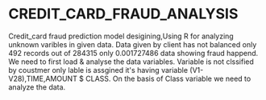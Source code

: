 # CREDIT_CARD_FRAUD_ANALYSIS
Credit_card fraud prediction model desigining,Using R for analyzing unknown varibles in given data.
Data given by client has not balanced only 492 records out of 284315 only 0.001727486 data showing fraud happend.
We need to first load & analyse the data variables.
Variable is not clssified by coustmer only lable is assgined it's having variable (V1-V28),TIME,AMOUNT $ CLASS.
On the basis of Class variable we need to analyze the data.
